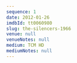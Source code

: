 ```yaml
---
sequence: 1
date: 2012-01-26
imdbId: tt0060980
slug: the-silencers-1966
venue: null
venueNotes: null
medium: TCM HD
mediumNotes: null
---
```


